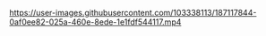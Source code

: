

https://user-images.githubusercontent.com/103338113/187117844-0af0ee82-025a-460e-8ede-1e1fdf544117.mp4

